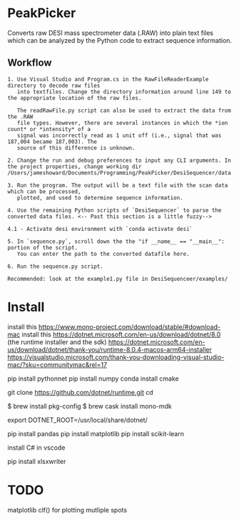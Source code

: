 # PeakPicker

Converts raw DESI mass spectrometer data (.RAW) into plain text files which can be analyzed
by the Python code to extract sequence information.
## Workflow

    1. Use Visual Studio and Program.cs in the RawFileReaderExample directory to decode raw files
       into textfiles. Change the directory information around line 149 to the appropriate location of the raw files.

       The readRawFile.py script can also be used to extract the data from the .RAW
       file types. However, there are several instances in which the *ion count* or *intensity* of a
       signal was incorrectly read as 1 unit off (i.e., signal that was 187,004 became 187,003). The
       source of this difference is unknown.

    2. Change the run and debug preferences to input any CLI arguments. In the project properties, change working dir /Users/jameshoward/Documents/Programming/PeakPicker/DesiSequencer/data

    3. Run the program. The output will be a text file with the scan data which can be processed,
       plotted, and used to determine sequence information.

    4. Use the remaining Python scripts of `DesiSequencer` to parse the converted data files. <-- Past this section is a little fuzzy-->

    4.1 - Activate desi environment with `conda activate desi`

    5. In `sequence.py`, scroll down the the "if __name__ == "__main__": portion of the script.
       You can enter the path to the converted datafile here.

    6. Run the sequence.py script.

    Recommended: look at the example1.py file in DesiSequenceer/examples/


# Install
install this https://www.mono-project.com/download/stable/#download-mac
install this https://dotnet.microsoft.com/en-us/download/dotnet/8.0 (the runtime installer and the sdk)
https://dotnet.microsoft.com/en-us/download/dotnet/thank-you/runtime-8.0.4-macos-arm64-installer
https://visualstudio.microsoft.com/thank-you-downloading-visual-studio-mac/?sku=communitymac&rel=17

pip install pythonnet
pip install numpy
conda install cmake

git clone https://github.com/dotnet/runtime.git
cd


$ brew install pkg-config
$ brew cask install mono-mdk

export DOTNET_ROOT=/usr/local/share/dotnet/

pip install pandas
pip install matplotlib
pip install scikit-learn

install C# in vscode

pip install xlsxwriter

# TODO
matplotlib clf() for plotting mutliple spots